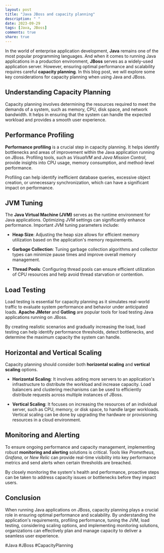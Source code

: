```yaml
---
layout: post
title: "Java JBoss and capacity planning"
description: " "
date: 2023-09-29
tags: [Java, JBoss]
comments: true
share: true
---
```


In the world of enterprise application development, **Java** remains one of the most popular programming languages. And when it comes to running Java applications in a production environment, **JBoss** serves as a widely-used application server. However, ensuring optimal performance and scalability requires careful **capacity planning**. In this blog post, we will explore some key considerations for capacity planning when using Java and JBoss.

## Understanding Capacity Planning

Capacity planning involves determining the resources required to meet the demands of a system, such as memory, CPU, disk space, and network bandwidth. It helps in ensuring that the system can handle the expected workload and provides a smooth user experience.

## Performance Profiling

**Performance profiling** is a crucial step in capacity planning. It helps identify bottlenecks and areas of improvement within the Java application running on JBoss. Profiling tools, such as *VisualVM* and *Java Mission Control*, provide insights into CPU usage, memory consumption, and method-level performance.

Profiling can help identify inefficient database queries, excessive object creation, or unnecessary synchronization, which can have a significant impact on performance.

## JVM Tuning

The **Java Virtual Machine (JVM)** serves as the runtime environment for Java applications. Optimizing JVM settings can significantly enhance performance. Important JVM tuning parameters include:

- **Heap Size**: Adjusting the heap size allows for efficient memory utilization based on the application's memory requirements.

- **Garbage Collection**: Tuning garbage collection algorithms and collector types can minimize pause times and improve overall memory management.

- **Thread Pools**: Configuring thread pools can ensure efficient utilization of CPU resources and help avoid thread starvation or contention.

## Load Testing

Load testing is essential for capacity planning as it simulates real-world traffic to evaluate system performance and behavior under anticipated loads. **Apache JMeter** and **Gatling** are popular tools for load testing Java applications running on JBoss.

By creating realistic scenarios and gradually increasing the load, load testing can help identify performance thresholds, detect bottlenecks, and determine the maximum capacity the system can handle.

## Horizontal and Vertical Scaling

Capacity planning should consider both **horizontal scaling** and **vertical scaling** options. 

- **Horizontal Scaling**: It involves adding more servers to an application's infrastructure to distribute the workload and increase capacity. Load balancers and clustering mechanisms can be used to efficiently distribute requests across multiple instances of JBoss.

- **Vertical Scaling**: It focuses on increasing the resources of an individual server, such as CPU, memory, or disk space, to handle larger workloads. Vertical scaling can be done by upgrading the hardware or provisioning resources in a cloud environment.

## Monitoring and Alerting

To ensure ongoing performance and capacity management, implementing robust **monitoring and alerting** solutions is critical. Tools like *Prometheus*, *Grafana*, or *New Relic* can provide real-time visibility into key performance metrics and send alerts when certain thresholds are breached.

By closely monitoring the system's health and performance, proactive steps can be taken to address capacity issues or bottlenecks before they impact users.

## Conclusion

When running Java applications on JBoss, capacity planning plays a crucial role in ensuring optimal performance and scalability. By understanding the application's requirements, profiling performance, tuning the JVM, load testing, considering scaling options, and implementing monitoring solutions, organizations can effectively plan and manage capacity to deliver a seamless user experience.

#Java #JBoss #CapacityPlanning